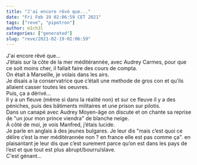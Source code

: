 ```yaml
---
title: "J'ai encore rêvé que..."
date: "Fri Feb 19 02:06:59 CET 2021"
tags: ["reve", "pipotron"]
author: m1ch3l
categories: ["generated"]
slug: "reve/2021-02-19-02:06:59"
---
```


J'ai encore rêvé que...<br>
J’étais sur la côte de la mer méditérannée, avec Audrey Carmes, pour que ce soit moins cher, il fallait faire des cours de compta.<br>
On était à Marseille, je volais dans les airs.<br>
Je disais a la conservatrice que c’était une methode de gros con et qu’ils allaient casser toutes les oeuvres.<br>
Puis, ça a dérivé...<br>
Il y a un fleuve (même si dans la réalité non) et sur ce fleuve il y a des péniches, puis des bâtiments militaires et une prison sur pilotis.<br>
Dans un canapé avec Audrey Moyen-âge on discute et on chante sa reprise de "un jour mon prince viendra" de blanche neige.<br>
À côté de moi, je vois Manfred, j’étais lucide.<br>
Je parle en anglais à des jeunes bulgares. Je leur dis "mais c’est quoi ce délire c’est la mer méditérannée non ? en france elle est pas comme ça". en plaisantant je leur dis que c’est surement parce qu’on est dans les pays de l’est et que tout est plus abrupt/bourru/slave.<br>
C'est génant...<br>
